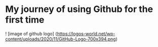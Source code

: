 # My journey of using Github for the first time
! [image of github logo] (https://logos-world.net/wp-content/uploads/2020/11/GitHub-Logo-700x394.png) 
